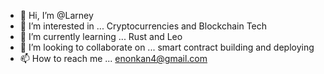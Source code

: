 - 👋 Hi, I’m @Larney
- 👀 I’m interested in ... Cryptocurrencies and Blockchain Tech
- 🌱 I’m currently learning ... Rust and Leo
- 💞️ I’m looking to collaborate on ... smart contract building and deploying
- 📫 How to reach me ... enonkan4@gmail.com

<!---
Larneyy/Larneyy is a ✨ special ✨ repository because its `README.md` (this file) appears on your GitHub profile.
You can click the Preview link to take a look at your changes.
--->
